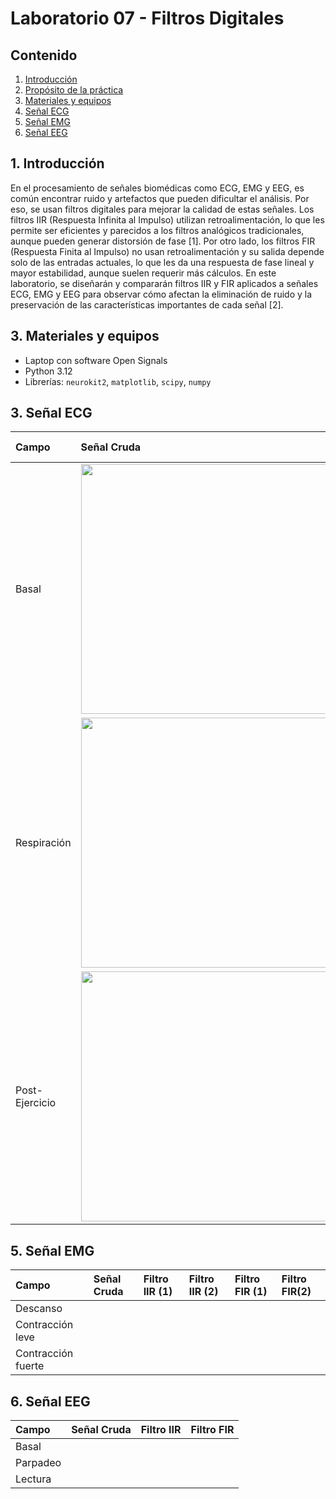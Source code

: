 # Laboratorio 07 - Filtros Digitales
## Contenido
1. [Introducción](#id1)
2. [Propósito de la práctica](#id2)
3. [Materiales y equipos](#id3)
4. [Señal ECG](#id4)
5. [Señal EMG](#id5)
6. [Señal EEG](#id6)

## 1. Introducción <a name="id1"></a>

En el procesamiento de señales biomédicas como ECG, EMG y EEG, es común encontrar ruido y artefactos que pueden dificultar el análisis. Por eso, se usan filtros digitales para mejorar la calidad de estas señales. Los filtros IIR (Respuesta Infinita al Impulso) utilizan retroalimentación, lo que les permite ser eficientes y parecidos a los filtros analógicos tradicionales, aunque pueden generar distorsión de fase [1]. Por otro lado, los filtros FIR (Respuesta Finita al Impulso) no usan retroalimentación y su salida depende solo de las entradas actuales, lo que les da una respuesta de fase lineal y mayor estabilidad, aunque suelen requerir más cálculos. En este laboratorio, se diseñarán y compararán filtros IIR y FIR aplicados a señales ECG, EMG y EEG para observar cómo afectan la eliminación de ruido y la preservación de las características importantes de cada señal [2].


## 3. Materiales y equipos <a name="id3"></a>

- Laptop con software Open Signals
- Python 3.12
- Librerías: `neurokit2`, `matplotlib`, `scipy`, `numpy`

## 3. Señal ECG <a name="id4"></a>


| Campo | Señal Cruda | Filtro IIR | Filtro FIR |
|:---------|:-----------------|:---------|:-----------------|
| Basal | <img src="./ImagesL4/ecg_cruda_1der_reposo.png" width="800" height="400"> |
| Respiración | <img src="./ImagesL4/ecg_cruda_2der_reposo.png" width="800" height="400"> |
| Post-Ejercicio | <img src="./ImagesL4/ecg_cruda_3der_reposo.png" width="800" height="400"> |



## 5. Señal EMG <a name="id5"></a>

| Campo | Señal Cruda | Filtro IIR (1) | Filtro IIR (2) | Filtro FIR (1) | Filtro FIR(2) |
|:---------|:-----------------|:---------|:-----------------|:---------|:-----------------|
| Descanso |  |
| Contracción leve |  |
| Contracción fuerte |  |

## 6. Señal EEG <a name="id6"></a>

| Campo | Señal Cruda | Filtro IIR | Filtro FIR |
|:---------|:-----------------|:---------|:-----------------|
| Basal |  |
| Parpadeo |  |
| Lectura |  |




